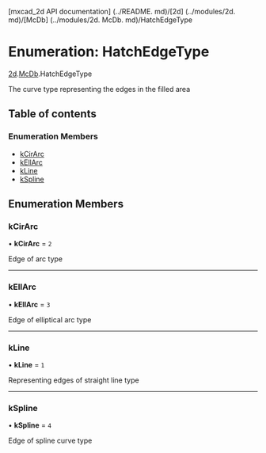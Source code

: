 [mxcad_2d API documentation] (../README. md)/[2d] (../modules/2d. md)/[McDb] (../modules/2d. McDb. md)/HatchEdgeType

# Enumeration: HatchEdgeType

[2d](../modules/2d.md).[McDb](../modules/2d.McDb.md).HatchEdgeType

The curve type representing the edges in the filled area

## Table of contents

### Enumeration Members

- [kCirArc](2d.McDb.HatchEdgeType.md#kcirarc)
- [kEllArc](2d.McDb.HatchEdgeType.md#kellarc)
- [kLine](2d.McDb.HatchEdgeType.md#kline)
- [kSpline](2d.McDb.HatchEdgeType.md#kspline)

## Enumeration Members

### kCirArc

• **kCirArc** = ``2``

Edge of arc type

___

### kEllArc

• **kEllArc** = ``3``

Edge of elliptical arc type

___

### kLine

• **kLine** = ``1``

Representing edges of straight line type

___

### kSpline

• **kSpline** = ``4``

Edge of spline curve type
